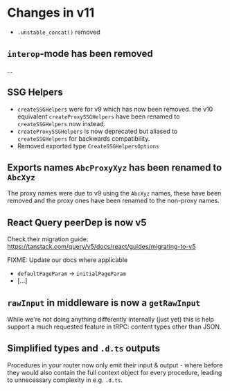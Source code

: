 # Changes in v11

- `.unstable_concat()` removed

## `interop`-mode has been removed

...

## SSG Helpers

- `createSSGHelpers` were for v9 which has now been removed. the v10 equivalent `createProxySSGHelpers` have been renamed to `createSSGHelpers` now instead.
- `createProxySSGHelpers` is now deprecated but aliased to `createSSGHelpers` for backwards compatibility.
- Removed exported type `CreateSSGHelpersOptions`

## Exports names `AbcProxyXyz` has been renamed to `AbcXyz`

The proxy names were due to v9 using the `AbcXyz` names, these have been removed and the proxy ones have been renamed to the non-proxy names.

## React Query peerDep is now v5

Check their migration guide: https://tanstack.com/query/v5/docs/react/guides/migrating-to-v5

FIXME: Update our docs where applicable

- `defaultPageParam` -> `initialPageParam`
- [...]

## `rawInput` in middleware is now a `getRawInput`

While we're not doing anything differently internally (just yet) this is help support a much requested feature in tRPC: content types other than JSON.

## Simplified types and `.d.ts` outputs

Procedures in your router now only emit their input & output - where before they would also contain the full context object for every procedure, leading to unnecessary complexity in e.g. `.d.ts`.

